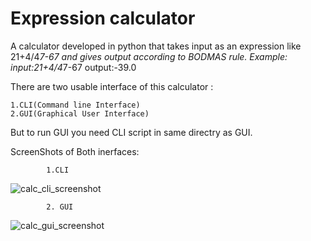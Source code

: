 # Expression calculator
A calculator developed in python that takes input as an expression like 21+4/4*7-67 and gives output  according to BODMAS rule.
Example: 
    input:21+4/4*7-67 
    output:-39.0

There are two usable interface of this calculator :
   
    1.CLI(Command line Interface)
    2.GUI(Graphical User Interface)

But to run GUI you need CLI script in same directry as GUI.


ScreenShots of Both inerfaces:
        
            1.CLI
![calc_cli_screenshot](https://user-images.githubusercontent.com/34445069/44031770-af27302a-9f22-11e8-97c7-798afdb8373e.png)
           
            2. GUI
![calc_gui_screenshot](https://user-images.githubusercontent.com/34445069/44031771-af5f1e36-9f22-11e8-98ee-8257d24ab770.png)
                    
